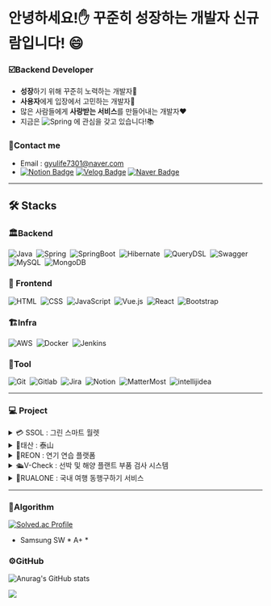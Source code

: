 # 안녕하세요!✋ 꾸준히 성장하는 개발자 신규람입니다! 😄 

### ☑️**Backend Developer**

- **성장**하기 위해 꾸준히 노력하는 개발자🌱 </br>
- **사용자**에게 입장에서 고민하는 개발자🤔</br>
- 많은 사람들에게 **사랑받는 서비스**를 만들어내는 개발자❤️</br>
- 지금은 ![Spring](https://img.shields.io/badge/-Spring-05122A?style=flat&logo=Spring)&nbsp;에 관심을 갖고 있습니다!📚

### 📲Contact me
- Email : gyulife7301@naver.com
- [![Notion Badge](https://img.shields.io/badge/Notion-000000?style=flat-square&logo=Notion&logoColor=white&link=https://www.notion.so/f947bc20438141b6ba4d1a4bbc0bd628?pvs=4)](https://productive-robin-8c8.notion.site/f947bc20438141b6ba4d1a4bbc0bd628?pvs=4)
[![Velog Badge](https://img.shields.io/badge/Velog-20C997?style=flat-square&logo=Velog&logoColor=white&link=https://velog.io/@marugy)](https://velog.io/@marugy)
[![Naver Badge](https://img.shields.io/badge/NaverBlog-03C75A?style=flat-square&logo=Naver&logoColor=white&link=https://blog.naver.com/gyulife7301)](https://blog.naver.com/gyulife7301)</br>
<hr>

## 🛠️ Stacks
### 🏛️Backend
![Java](https://img.shields.io/badge/-Java-05122A?style=flat&logo=Java)&nbsp;
![Spring](https://img.shields.io/badge/-Spring-05122A?style=flat&logo=Spring)&nbsp;
![SpringBoot](https://img.shields.io/badge/-SpringBoot-05122A?style=flat&logo=SpringBoot)&nbsp;
![Hibernate](https://img.shields.io/badge/-Hibernate-05122A?style=flat&logo=Hibernate)&nbsp;
![QueryDSL](https://img.shields.io/badge/-QueryDSL-05122A?style=flat&logo=Querydsl)&nbsp;
![Swagger](https://img.shields.io/badge/-Swagger-05122A?style=flat&logo=Swagger)&nbsp;
![MySQL](https://img.shields.io/badge/-MySQL-05122A?style=flat&logo=mysql)&nbsp;
![MongoDB](https://img.shields.io/badge/-MongoDB-05122A?style=flat&logo=mongodb)&nbsp;
### 📄 Frontend
![HTML](https://img.shields.io/badge/-HTML-05122A?style=flat&logo=HTML5)&nbsp;
![CSS](https://img.shields.io/badge/-CSS-05122A?style=flat&logo=CSS3&logoColor=1572B6)&nbsp;
![JavaScript](https://img.shields.io/badge/-JavaScript-05122A?style=flat&logo=javascript)&nbsp;
![Vue.js](https://img.shields.io/badge/-Vue.js-05122A?style=flat&logo=Vue.js)&nbsp;
![React](https://img.shields.io/badge/-React-05122A?style=flat&logo=React)&nbsp;
![Bootstrap](https://img.shields.io/badge/-Bootstrap-05122A?style=flat&logo=bootstrap&logoColor=563D7C)&nbsp;
### 🏗️Infra
![AWS](https://img.shields.io/badge/-AWS-05122A?style=flat&logo=amazon-aws)&nbsp;
![Docker](https://img.shields.io/badge/-Docker-05122A?style=flat&logo=docker)&nbsp;
![Jenkins](https://img.shields.io/badge/-Jenkins-05122A?style=flat&logo=Jenkins)&nbsp;
### 🧰Tool
![Git](https://img.shields.io/badge/-Git-05122A?style=flat&logo=git)&nbsp;
![Gitlab](https://img.shields.io/badge/-Gitlab-05122A?style=flat&logo=gitlab)&nbsp;
![Jira](https://img.shields.io/badge/-Jira-05122A?style=flat&logo=Jira)&nbsp;
![Notion](https://img.shields.io/badge/-Notion-05122A?style=flat&logo=Notion)&nbsp;
![MatterMost](https://img.shields.io/badge/-MatterMost-05122A?style=flat&logo=MatterMost)&nbsp;
![intellijidea](https://img.shields.io/badge/-intellijidea-05122A?style=flat&logo=intellijidea)&nbsp;

<hr>

### 💻&nbsp;Project
<details>
  <summary>💳 SSOL : 그린 스마트 월렛</summary>

#### 프로젝트 개요
> https://github.com/byh9811/Kkini<br>
> 프로젝트 서비스

#### 맡은 역할
> backend - recipe 엔티티 및 post 엔티티 조회 관련 개발<br>
> infra - AWS 환경 배포 및 자동화

#### 주요 기술
> ![Spring](https://img.shields.io/badge/-Spring-05122A?style=flat&logo=Spring)&nbsp;
> ![Gitlab-CI](https://img.shields.io/badge/-Gitlab_CI-05122A?style=flat&logo=gitlab)&nbsp;
> ![Hibernate](https://img.shields.io/badge/-Hibernate-05122A?style=flat&logo=hibernate)&nbsp;
</details>

<details>
  <summary>💸태산 : 泰山</summary>

#### 프로젝트 개요
> https://github.com/Lets-Travel-Well<br>
> 여행지 검색, 동행 구하기 서비스

#### 맡은 역할
> batch - 배치 서버 개발<br>
> backend - 프로필 이미지 관련 기능 개발

#### 주요 기술
> ![Spring](https://img.shields.io/badge/-Spring-05122A?style=flat&logo=Spring)&nbsp;
> ![Hibernate](https://img.shields.io/badge/-Hibernate-05122A?style=flat&logo=hibernate)&nbsp;
</details>

<details>
  <summary>🎥REON : 연기 연습 플랫폼</summary>

#### 프로젝트 개요
> https://github.com/zzckckck3/ridingthewind/tree/4team-main<br>
> 여행지 검색, 계획 수립 서비스

#### 맡은 역할
> 게시판 관련 기능 개발<br>
> 댓글 관련 기능 개발

#### 주요 기술
> ![Spring](https://img.shields.io/badge/-Spring-05122A?style=flat&logo=Spring)&nbsp;
> ![MyBatis](https://img.shields.io/badge/-MyBatis-05122A?style=flat&logo=MyBatis)&nbsp;
> ![Vue.js](https://img.shields.io/badge/-Vue.js-05122A?style=flat&logo=Vue.js)&nbsp;
</details>

<details>
  <summary>🛳️V-Check : 선박 및 해양 플랜트 부품 검사 시스템</summary>

#### 프로젝트 개요
> https://github.com/Lets-Travel-Well<br>
> 여행지 검색, 동행 구하기 서비스

#### 맡은 역할
> batch - 배치 서버 개발<br>
> backend - 프로필 이미지 관련 기능 개발

#### 주요 기술
> ![Spring](https://img.shields.io/badge/-Spring-05122A?style=flat&logo=Spring)&nbsp;
> ![Hibernate](https://img.shields.io/badge/-Hibernate-05122A?style=flat&logo=hibernate)&nbsp;
</details>
<details>
  <summary>🚶RUALONE : 국내 여행 동행구하기 서비스</summary>

#### 프로젝트 개요
> https://github.com/Lets-Travel-Well<br>
> 여행지 검색, 동행 구하기 서비스

#### 맡은 역할
> batch - 배치 서버 개발<br>
> backend - 프로필 이미지 관련 기능 개발

#### 주요 기술
> ![Spring](https://img.shields.io/badge/-Spring-05122A?style=flat&logo=Spring)&nbsp;
> ![Hibernate](https://img.shields.io/badge/-Hibernate-05122A?style=flat&logo=hibernate)&nbsp;
</details>

<hr>

### 🔖Algorithm
[![Solved.ac Profile](http://mazassumnida.wtf/api/v2/generate_badge?boj=sj_coding)](https://solved.ac/sj_coding/)
- Samsung SW * A+ *
### ⚙️GitHub
![Anurag's GitHub stats](https://github-readme-stats.vercel.app/api?username=marugy&show_icons=true&theme=radical)

<a href="https://hits.seeyoufarm.com"><img src="https://hits.seeyoufarm.com/api/count/incr/badge.svg?url=https%3A%2F%2Fgithub.com%2Fmarugy&count_bg=%2379C83D&title_bg=%23555555&icon=&icon_color=%23E7E7E7&title=hits&edge_flat=false"/></a>
